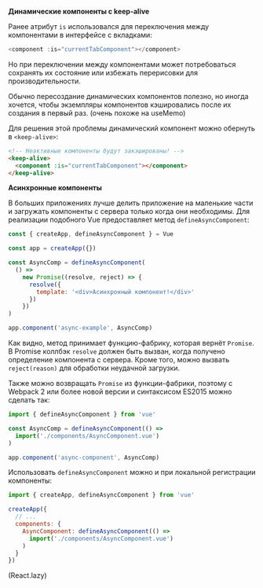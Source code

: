 **Динамические компоненты с keep-alive**

Ранее атрибут `is` использовался для переключения между компонентами в интерфейсе с вкладками:

```js
<component :is="currentTabComponent"></component>
```

Но при переключении между компонентами может потребоваться сохранять их состояние или избежать перерисовки для производительности.

Обычно пересоздание динамических компонентов полезно, но иногда хочется, чтобы экземпляры компонентов кэшировались после их создания в первый раз. 
(очень похоже на useMemo)

Для решения этой проблемы динамический компонент можно обернуть в `<keep-alive>`:

```html
<!-- Неактивные компоненты будут закэшированы! -->
<keep-alive>
  <component :is="currentTabComponent"></component>
</keep-alive>
```

**Асинхронные компоненты**

В больших приложениях лучше делить приложение на маленькие части и загружать компоненты с сервера только когда они необходимы. 
Для реализации подобного Vue предоставляет метод `defineAsyncComponent`:

```js
const { createApp, defineAsyncComponent } = Vue

const app = createApp({})

const AsyncComp = defineAsyncComponent(
  () =>
    new Promise((resolve, reject) => {
      resolve({
        template: '<div>Асинхронный компонент!</div>'
      })
    })
)

app.component('async-example', AsyncComp)
```

Как видно, метод принимает функцию-фабрику, которая вернёт `Promise`. В Promise коллбэк `resolve` должен быть вызван, когда получено определение компонента с сервера. Кроме того, можно вызвать `reject(reason)` для обработки неудачной загрузки.

Также можно возвращать `Promise` из функции-фабрики, поэтому с Webpack 2 или более новой версии и синтаксисом ES2015 можно сделать так:

```js
import { defineAsyncComponent } from 'vue'

const AsyncComp = defineAsyncComponent(() =>
  import('./components/AsyncComponent.vue')
)

app.component('async-component', AsyncComp)
```

Использовать `defineAsyncComponent` можно и при локальной регистрации компоненты:

```js
import { createApp, defineAsyncComponent } from 'vue'

createApp({
  // ...
  components: {
    AsyncComponent: defineAsyncComponent(() =>
      import('./components/AsyncComponent.vue')
    )
  }
})
```

(React.lazy) 